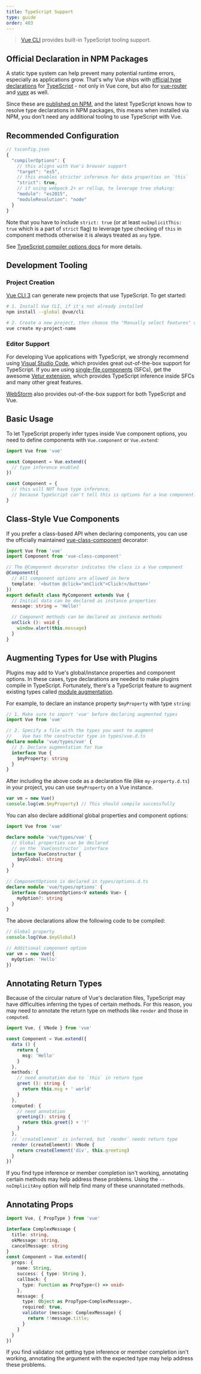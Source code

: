 ```yaml
---
title: TypeScript Support
type: guide
order: 403
---
```


> [Vue CLI](https://cli.vuejs.org) provides built-in TypeScript tooling support.

## Official Declaration in NPM Packages

A static type system can help prevent many potential runtime errors, especially as applications grow. That's why Vue ships with [official type declarations](https://github.com/vuejs/vue/tree/dev/types) for [TypeScript](https://www.typescriptlang.org/) - not only in Vue core, but also for [vue-router](https://github.com/vuejs/vue-router/tree/dev/types) and [vuex](https://github.com/vuejs/vuex/tree/dev/types) as well.

Since these are [published on NPM](https://cdn.jsdelivr.net/npm/vue@2/types/), and the latest TypeScript knows how to resolve type declarations in NPM packages, this means when installed via NPM, you don't need any additional tooling to use TypeScript with Vue.

## Recommended Configuration

``` js
// tsconfig.json
{
  "compilerOptions": {
    // this aligns with Vue's browser support
    "target": "es5",
    // this enables stricter inference for data properties on `this`
    "strict": true,
    // if using webpack 2+ or rollup, to leverage tree shaking:
    "module": "es2015",
    "moduleResolution": "node"
  }
}
```

Note that you have to include `strict: true` (or at least `noImplicitThis: true` which is a part of `strict` flag) to leverage type checking of `this` in component methods otherwise it is always treated as `any` type.

See [TypeScript compiler options docs](https://www.typescriptlang.org/docs/handbook/compiler-options.html) for more details.

## Development Tooling

### Project Creation

[Vue CLI 3](https://github.com/vuejs/vue-cli) can generate new projects that use TypeScript. To get started:

```bash
# 1. Install Vue CLI, if it's not already installed
npm install --global @vue/cli

# 2. Create a new project, then choose the "Manually select features" option
vue create my-project-name
```

### Editor Support

For developing Vue applications with TypeScript, we strongly recommend using [Visual Studio Code](https://code.visualstudio.com/), which provides great out-of-the-box support for TypeScript. If you are using [single-file components](./single-file-components.html) (SFCs), get the awesome [Vetur extension](https://github.com/vuejs/vetur), which provides TypeScript inference inside SFCs and many other great features.

[WebStorm](https://www.jetbrains.com/webstorm/) also provides out-of-the-box support for both TypeScript and Vue.

## Basic Usage

To let TypeScript properly infer types inside Vue component options, you need to define components with `Vue.component` or `Vue.extend`:

``` ts
import Vue from 'vue'

const Component = Vue.extend({
  // type inference enabled
})

const Component = {
  // this will NOT have type inference,
  // because TypeScript can't tell this is options for a Vue component.
}
```

## Class-Style Vue Components

If you prefer a class-based API when declaring components, you can use the officially maintained [vue-class-component](https://github.com/vuejs/vue-class-component) decorator:

``` ts
import Vue from 'vue'
import Component from 'vue-class-component'

// The @Component decorator indicates the class is a Vue component
@Component({
  // All component options are allowed in here
  template: '<button @click="onClick">Click!</button>'
})
export default class MyComponent extends Vue {
  // Initial data can be declared as instance properties
  message: string = 'Hello!'

  // Component methods can be declared as instance methods
  onClick (): void {
    window.alert(this.message)
  }
}
```

## Augmenting Types for Use with Plugins

Plugins may add to Vue's global/instance properties and component options. In these cases, type declarations are needed to make plugins compile in TypeScript. Fortunately, there's a TypeScript feature to augment existing types called [module augmentation](https://www.typescriptlang.org/docs/handbook/declaration-merging.html#module-augmentation).

For example, to declare an instance property `$myProperty` with type `string`:

``` ts
// 1. Make sure to import 'vue' before declaring augmented types
import Vue from 'vue'

// 2. Specify a file with the types you want to augment
//    Vue has the constructor type in types/vue.d.ts
declare module 'vue/types/vue' {
  // 3. Declare augmentation for Vue
  interface Vue {
    $myProperty: string
  }
}
```

After including the above code as a declaration file (like `my-property.d.ts`) in your project, you can use `$myProperty` on a Vue instance.

```ts
var vm = new Vue()
console.log(vm.$myProperty) // This should compile successfully
```

You can also declare additional global properties and component options:

```ts
import Vue from 'vue'

declare module 'vue/types/vue' {
  // Global properties can be declared
  // on the `VueConstructor` interface
  interface VueConstructor {
    $myGlobal: string
  }
}

// ComponentOptions is declared in types/options.d.ts
declare module 'vue/types/options' {
  interface ComponentOptions<V extends Vue> {
    myOption?: string
  }
}
```

The above declarations allow the following code to be compiled:

```ts
// Global property
console.log(Vue.$myGlobal)

// Additional component option
var vm = new Vue({
  myOption: 'Hello'
})
```

## Annotating Return Types

Because of the circular nature of Vue's declaration files, TypeScript may have difficulties inferring the types of certain methods. For this reason, you may need to annotate the return type on methods like `render` and those in `computed`.

```ts
import Vue, { VNode } from 'vue'

const Component = Vue.extend({
  data () {
    return {
      msg: 'Hello'
    }
  },
  methods: {
    // need annotation due to `this` in return type
    greet (): string {
      return this.msg + ' world'
    }
  },
  computed: {
    // need annotation
    greeting(): string {
      return this.greet() + '!'
    }
  },
  // `createElement` is inferred, but `render` needs return type
  render (createElement): VNode {
    return createElement('div', this.greeting)
  }
})
```

If you find type inference or member completion isn't working, annotating certain methods may help address these problems. Using the `--noImplicitAny` option will help find many of these unannotated methods.



## Annotating Props

```ts
import Vue, { PropType } from 'vue'

interface ComplexMessage {
  title: string,
  okMessage: string,
  cancelMessage: string
}
const Component = Vue.extend({
  props: {
    name: String,
    success: { type: String },
    callback: {
      type: Function as PropType<() => void>
    },
    message: {
      type: Object as PropType<ComplexMessage>,
      required: true,
      validator (message: ComplexMessage) {
        return !!message.title;
      }
    }
  }
})
```
If you find validator not getting type inference or member completion isn't working, annotating the argument with the expected type may help address these problems.
